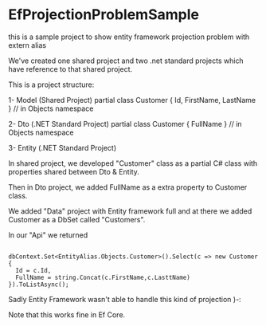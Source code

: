 # EfProjectionProblemSample
this is a sample project to show entity framework projection problem with extern alias


We've created one shared project and two .net standard projects which have reference to that shared project.

This is a project structure:

1- Model (Shared Project) partial class Customer { Id, FirstName, LastName } // in Objects namespace

2- Dto (.NET Standard Project) partial class Customer { FullName } // in Objects namespace

3- Entity (.NET Standard Project)

In shared project, we developed "Customer" class as a partial C# class with properties shared between Dto & Entity.

Then in Dto project, we added FullName as a extra property to Customer class.

We added "Data" project with Entity framework full and at there we added Customer as a DbSet called "Customers".

In our "Api" we returned 

```

dbContext.Set<EntityAlias.Objects.Customer>().Select(c => new Customer
{
  Id = c.Id,
  FullName = string.Concat(c.FirstName,c.LasttName)
}).ToListAsync();

```

Sadly Entity Framework wasn't able to handle this kind of projection )-:

Note that this works fine in Ef Core.
